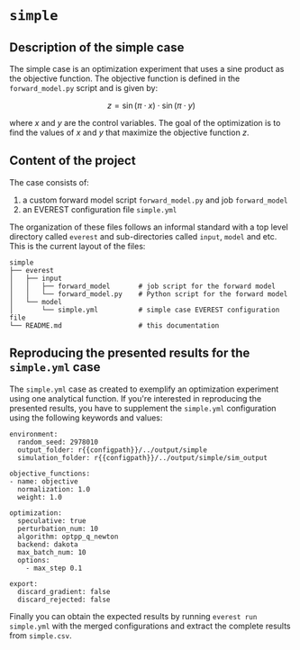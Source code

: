 # `simple`


## Description of the simple case

The simple case is an optimization experiment that uses a sine product as the objective function. 
The objective function is defined in the `forward_model.py` script and is given by:

```math
z = \sin(\pi \cdot x) \cdot \sin(\pi \cdot y)
```

where $x$ and $y$ are the control variables. 
The goal of the optimization is to find the values of $x$ and $y$ that maximize the objective function $z$.

## Content of the project

The case consists of:

1. a custom forward model script `forward_model.py` and job `forward_model`
2. an EVEREST configuration file `simple.yml`

The organization of these files follows an informal standard with a top level directory called `everest` and sub-directories called `input`, `model` and etc. 
This is the current layout of the files:

```
simple
├── everest
│   ├── input
│   │   ├── forward_model       # job script for the forward model
│   │   └── forward_model.py    # Python script for the forward model
│   └── model
│       └── simple.yml          # simple case EVEREST configuration file
└── README.md                   # this documentation
```


## Reproducing the presented results for the `simple.yml` case

The `simple.yml` case as created to exemplify an optimization experiment using one analytical function.
If you're interested in reproducing the presented results, you have to supplement the `simple.yml` configuration using the following keywords and values:

```
environment:
  random_seed: 2978010
  output_folder: r{{configpath}}/../output/simple
  simulation_folder: r{{configpath}}/../output/simple/sim_output

objective_functions:
- name: objective
  normalization: 1.0
  weight: 1.0

optimization:
  speculative: true
  perturbation_num: 10
  algorithm: optpp_q_newton
  backend: dakota
  max_batch_num: 10
  options:
    - max_step 0.1

export:
  discard_gradient: false
  discard_rejected: false
```

Finally you can obtain the expected results by running `everest run simple.yml` with the merged configurations and extract the complete results from `simple.csv`.
